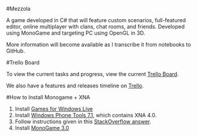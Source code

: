 #Mezzola

A game developed in C# that will feature custom scenarios, full-featured editor, online multiplayer with clans, chat rooms, and friends. Developed using MonoGame and targeting PC using OpenGL in 3D.

More information will become available as I transcribe it from notebooks to GitHub. 

#Trello Board

To view the current tasks and progress, view the current [Trello Board](https://trello.com/board/develop-a-prototype-of-a-tower-defense-game/51d4d49f4737cabd0c000eb5).

We also have a features and releases timeline on [Trello](https://trello.com/board/releases-and-features/51d4fb86718b2abe530008a2).

#How to Install Monogame + XNA

1. Install [Games for Windows Live](http://www.xbox.com/en-US/live/pc/downloadclient)
2. Install [Windows Phone Tools 7.1](http://www.microsoft.com/en-us/download/details.aspx?displaylang=en&id=27570), which contains XNA 4.0.
3. Follow instructions given in this [StackOverflow answer](http://stackoverflow.com/questions/10881005/how-to-install-xna-game-studio-on-visual-studio-2012#answer-10881007).
4. Install [MonoGame 3.0](http://www.monogame.net/downloads)
